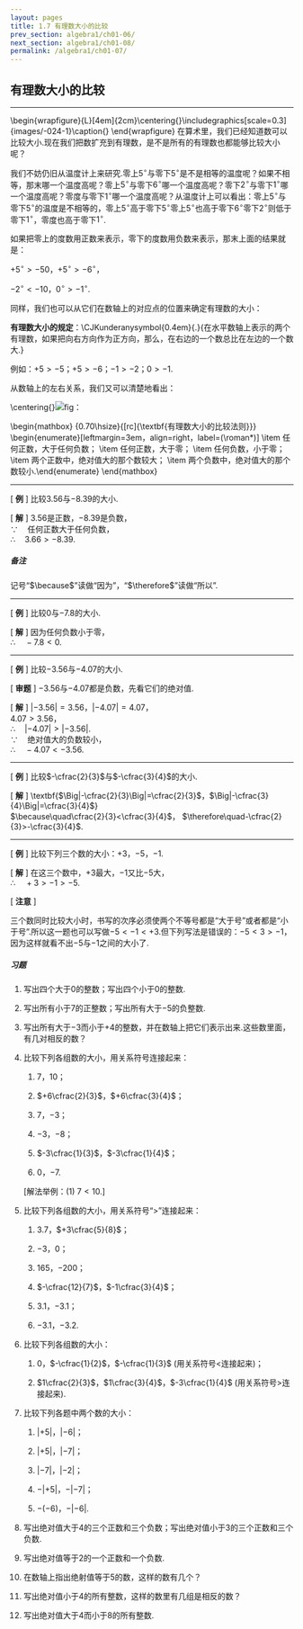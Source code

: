 ```yaml
---
layout: pages
title: 1.7 有理数大小的比较
prev_section: algebra1/ch01-06/
next_section: algebra1/ch01-08/
permalink: /algebra1/ch01-07/
---
```


有理数大小的比较
----------------

----

\begin{wrapfigure}{L}[4em]{2cm}\centering{}\includegraphics[scale=0.3]{images/-024-1}\caption{}
\end{wrapfigure}
在算术里，我们已经知道数可以比较大小.现在我们把数扩充到有理数，是不是所有的有理数也都能够比较大小呢？

我们不妨仍旧从温度计上来研究.零上$5{^\circ}$与零下$5{^\circ}$是不是相等的温度呢？如果不相等，那末哪一个温度高呢？零上$5{^\circ}$与零下$6{^\circ}$哪一个温度高呢？零下$2{^\circ}$与零下$1{^\circ}$哪一个温度高呢？零度与零下$1{^\circ}$哪一个温度高呢？从温度计上可以看出：零上$5{^\circ}$与零下$5{^\circ}$的温度是不相等的，零上$5{^\circ}$高于零下$5{^\circ}$零上$5{^\circ}$也高于零下$6{^\circ}$零下$2{^\circ}$则低于零下$1{^\circ}$，零度也高于零下$1{^\circ}$.

如果把零上的度数用正数来表示，零下的度数用负数来表示，那末上面的结果就是：

$+5{^\circ}>-50$，$+5{^\circ}>-6{^\circ}$，

$-2{^\circ}<-10$，$0{^\circ}>-1{^\circ}$.

同样，我们也可以从它们在数轴上的对应点的位置来确定有理数的大小：

**有理数大小的规定**：<span>\CJKunderanysymbol{0.4em}{.}{在水平数轴上表示的两个有理数，如果把向右方向作为正方向，那么，在右边的一个数总比在左边的一个数大.}</span>

例如：$+5>-5$；$+5>-6$；$-1>-2$；$0>-1$.

从数轴上的左右关系，我们又可以清楚地看出：

\centering{}![](images/-024-2.png "fig：")

\begin{mathbox}
{0.70\hsize}{[rc]{\textbf{有理数大小的比较法则}}}
\begin{enumerate}[leftmargin=3em，align=right，label=(\roman*)]
\item 任何正数，大于任何负数；
\item 任何正数，大于零；
\item 任何负数，小于零；
\item 两个正数中，绝对值大的那个数较大；
\item 两个负数中，绝对值大的那个数较小.\end{enumerate}
\end{mathbox}

----

[ **例** ] 比较$3.56$与$-8.39$的大小.

[ **解** ] $3.56$是正数，$-8.39$是负数，  
$\because\quad$任何正数大于任何负数，  
$\therefore\quad$$3.66>-8.39$.

<div class="note warning">
<h5>备注</h5>
</div>
记号“$\because$”读做“因为”，“$\therefore$”读做“所以”.


----

[ **例** ] 比较$0$与$-7.8$的大小.

[ **解** ] 因为任何负数小于零，  
$\therefore\quad-7.8<0$.


----

[ **例** ] 比较$-3.56$与$-4.07$的大小.

[ **审题** ] $-3.56$与$-4.07$都是负数，先看它们的绝对值.

[ **解** ] $|-3.56|=3.56$，$|-4.07|=4.07$，  
$4.07>3.56$，  
$\therefore\quad|-4.07|>|-3.56|$.  
$\because\quad$绝对值大的负数较小，  
$\therefore\quad-4.07<-3.56$.


----

[ **例** ] 比较$-\cfrac{2}{3}$与$-\cfrac{3}{4}$的大小.

[ **解** ] \textbf{$\Big|-\cfrac{2}{3}\Big|=\cfrac{2}{3}$，$\Big|-\cfrac{3}{4}\Big|=\cfrac{3}{4}$}  
$\because\quad\cfrac{2}{3}<\cfrac{3}{4}$， $\therefore\quad-\cfrac{2}{3}>-\cfrac{3}{4}$.


----

[ **例** ] 比较下列三个数的大小：$+3$，$-5$，$-1$.

[ **解** ] 在这三个数中，$+3$最大，$-1$又比$-5$大，  
$\therefore\quad+3>-1>-5$.

[ **注意** ]

三个数同时比较大小时，书写的次序必须使两个不等号都是“大于号”或者都是“小于号”.所以这一题也可以写做$-5<-1<+3$.但下列写法是错误的：$-5<3>-1$，因为这样就看不出$-5$与$-1$之间的大小了.




<div class="note">
<h5>习题</h5>
</div>

1.  写出四个大于$0$的整数；写出四个小于$0$的整数.

2.  写出所有小于$7$的正整数；写出所有大于$-5$的负整数.

3.  写出所有大于$-3$而小于$+4$的整数，并在数轴上把它们表示出来.这些数里面，有几对相反的数？

4.  比较下列各组数的大小，用关系符号连接起来：

    1.  $7$，$10$；

    2.  $+6\cfrac{2}{3}$，$+6\cfrac{3}{4}$；

    3.  $7$，$-3$；

    4.  $-3$，$-8$；

    5.  $-3\cfrac{1}{3}$，$-3\cfrac{1}{4}$；

    6.  $0$，$-7$.

    <span>[</span>解法举例：(1) $7<10$.<span>]</span>

5.  比较下列各组数的大小，用关系符号“$>$”连接起来：

    1.  $3.7$，$+3\cfrac{5}{8}$；

    2.  $-3$，$0$；

    3.  $165$，$-200$；

    4.  $-\cfrac{12}{7}$，$-1\cfrac{3}{4}$；

    5.  $3.1$，$-3.1$；

    6.  $-3.1$，$-3.2$.

6.  比较下列各组数的大小：

    1.  $0$，$-\cfrac{1}{2}$，$-\cfrac{1}{3}$ (用关系符号$<$连接起来)；

    2.  $1\cfrac{2}{3}$，$1\cfrac{3}{4}$，$-3\cfrac{1}{4}$ (用关系符号$>$连接起来).

7.  比较下列各题中两个数的大小：

    1.  $|+5|$，$|-6|$；

    2.  $|+5|$，$|-7|$；

    3.  $|-7|$，$|-2|$；

    4.  $-|+5|$，$-|-7|$；

    5.  $-(-6)$，$-|-6|$.

8.  写出绝对值大于$4$的三个正数和三个负数；写出绝对值小于$3$的三个正数和三个负数.

9.  写出绝对值等于$2$的一个正数和一个负数.

10. 在数轴上指出绝射值等于$5$的数，这样的数有几个？

11. 写出绝对值小于$4$的所有整数，这样的数里有几组是相反的数？

12. 写出绝对值大于$4$而小于$8$的所有整数.




